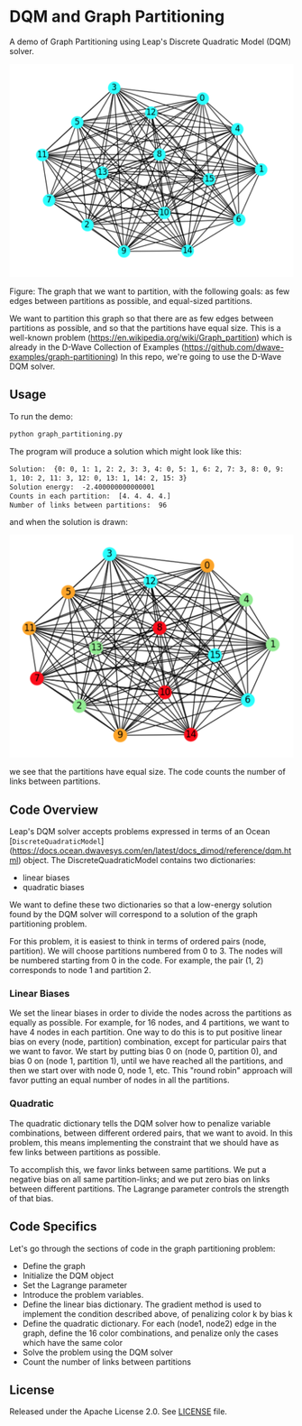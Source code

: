 # DQM and Graph Partitioning

A demo of Graph Partitioning using Leap's Discrete Quadratic Model (DQM) solver.

![Original Plot](readme_imgs/not_partition_yet.png)

Figure: The graph that we want to partition, with the following goals:
as few edges between partitions as possible, and equal-sized partitions.

We want to partition this graph so that there are as few edges between
partitions as possible, and so that the partitions have equal size.
This is a well-known problem (https://en.wikipedia.org/wiki/Graph_partition) which is already in the D-Wave Collection of Examples (https://github.com/dwave-examples/graph-partitioning) In this repo, we're going to use the D-Wave DQM 
solver.

## Usage

To run the demo:

```bash
python graph_partitioning.py
```

The program will produce a solution which might look like this:

```
Solution:  {0: 0, 1: 1, 2: 2, 3: 3, 4: 0, 5: 1, 6: 2, 7: 3, 8: 0, 9: 1, 10: 2, 11: 3, 12: 0, 13: 1, 14: 2, 15: 3}
Solution energy:  -2.400000000000001
Counts in each partition:  [4. 4. 4. 4.]
Number of links between partitions:  96
```

and when the solution is drawn:

![Partition Plot](readme_imgs/partition.png)

we see that the partitions have equal size. The code counts the number of links
between partitions.

## Code Overview
Leap's DQM solver accepts problems expressed in terms of an
Ocean [`DiscreteQuadraticModel`] (https://docs.ocean.dwavesys.com/en/latest/docs_dimod/reference/dqm.html) object.
The DiscreteQuadraticModel contains two dictionaries:

* linear biases
* quadratic biases

We want to define these two dictionaries so that a low-energy solution found by the DQM solver will correspond to a solution of the graph partitioning problem.

For this problem, it is easiest to think in terms of ordered pairs (node, partition). We will choose partitions numbered from 0 to 3. The nodes will be numbered starting from 0 in the code. For example, the pair (1, 2) corresponds to node 1 and partition 2.

### Linear Biases

We set the linear biases in order to divide the nodes across the partitions
as equally as possible. For example, for 16 nodes, and 4 partitions, we want
to have 4 nodes in each partition. One way to do this is to put positive 
linear bias on every (node, partition) combination, except for particular
pairs that we want to favor. We start by putting bias 0 on 
(node 0, partition 0), and bias 0 on (node 1, partition 1), until we have
reached all the partitions, and then we start over with node 0, node 1, etc.
This "round robin" approach will favor putting an equal number of nodes
in all the partitions.

### Quadratic

The quadratic dictionary tells the DQM solver how to penalize variable 
combinations, between different ordered pairs, that we want to avoid. 
In this problem, this means implementing the constraint that we should have
as few links between partitions as possible.

To accomplish this, we favor links between same partitions. We put a 
negative bias on all same partition-links; and we put zero bias on links 
between different partitions. The Lagrange parameter controls the strength
of that bias.

## Code Specifics

Let's go through the sections of code in the graph partitioning problem:

* Define the graph
* Initialize the DQM object
* Set the Lagrange parameter
* Introduce the problem variables.
* Define the linear bias dictionary. The gradient method is used to implement the condition described above, of penalizing color k by bias k
* Define the quadratic dictionary. For each (node1, node2) edge in the graph, define the 16 color combinations, and penalize only the cases which have the same color
* Solve the problem using the DQM solver
* Count the number of links between partitions

## License

Released under the Apache License 2.0. See [LICENSE](LICENSE) file.
